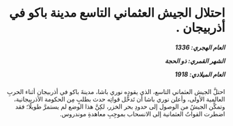 <h1 dir="rtl">احتلال الجيش العثماني التاسع مدينة باكو في أذربيجان .</h1>

<h5 dir="rtl">العام الهجري:  1336

الشهر القمري: ذو الحجة

العام الميلادي: 1918</h5>

<p dir="rtl">احتلَّ الجيش العثماني التاسع، الذي يقوده نوري باشا، مدينةَ باكو في أذربيجان أثناء الحربِ العالمية الأولى، وأعلن نوري باشا أن تَدخُّل قواتِه حدث بطلبٍ مِن الحكومة الأذربيجانية، وتمكَّن الجيشُ من الوصول إلى حدودِ بحر الخزر، لكِنَّ هذا الوضع لم يستمرَّ طويلًا؛ فقد اضطرت القواتُ العثمانية إلى الانسحاب بموجِبِ معاهدةِ موندروس.</p></br>
